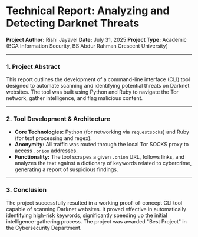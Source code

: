 # Technical Report: Analyzing and Detecting Darknet Threats

**Project Author:** Rishi Jayavel
**Date:** July 31, 2025
**Project Type:** Academic (BCA Information Security, BS Abdur Rahman Crescent University)

---

### 1. Project Abstract
This report outlines the development of a command-line interface (CLI) tool designed to automate scanning and identifying potential threats on Darknet websites. The tool was built using Python and Ruby to navigate the Tor network, gather intelligence, and flag malicious content.

---

### 2. Tool Development & Architecture
* **Core Technologies:** Python (for networking via `requestsocks`) and Ruby (for text processing and regex).
* **Anonymity:** All traffic was routed through the local Tor SOCKS proxy to access `.onion` addresses.
* **Functionality:** The tool scrapes a given `.onion` URL, follows links, and analyzes the text against a dictionary of keywords related to cybercrime, generating a report of suspicious findings.

---

### 3. Conclusion
The project successfully resulted in a working proof-of-concept CLI tool capable of scanning Darknet websites. It proved effective in automatically identifying high-risk keywords, significantly speeding up the initial intelligence-gathering process. The project was awarded "Best Project" in the Cybersecurity Department.
